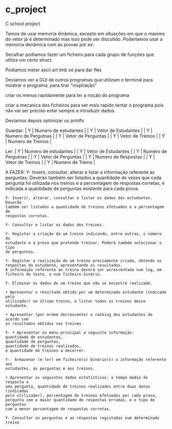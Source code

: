# c_project
C school project

Temos de usar memoria dinâmica, excepto em situações em que o maximo do vetor já é determinado mas isso pode ser discutido.
Poderiamos usar a memoria denâmica com as provas por ex.

Secalhar podiamos fazer um ficheiro para cada grupo de funções que utiliza um certo struct.

Podiamos meter ascii art tmb só para dar flex

Deviamos ver a GUI de outros programas que utilizam o terminal para mostrar o programa, para tirar "inspiração"

criar os menus rapidamente para ter a noção do programa

criar a mecanica dos ficheiros para ser mais rapido tentar o programa pois não vai ser preciso estar sempre a introduzir dados.

Deviamos depois optimizar os printfs


Guardar:
	| Y | Numero de estudantes |
	| Y | Vetor de Estudantes  |
	| Y | Numero de Pergutnas  |
	| Y | Vetor de Perguntas   |
	| Y | Vetor de Treinos     |
	| Y | Numero de Treinos    |

Ler:
	| Y | Numero de estudantes |
	| Y | Vetor de Estudantes  |
	| Y | Numero de Pergutnas  |
	| Y | Vetor de Perguntas   |
	| Y | Numero de Respostas  |
	| Y | Vetor de Treinos     |
	| Y | Numero de Treino     |


A FAZER:
	Y- Inserir, consultar, alterar e listar a informação referente às perguntas.
	Deverão também ser listados a quantidade de vezes que cada pergunta foi
	utilizada nos treinos e a percentagem de respostas corretas, e indicada
	a quantidade de perguntas existente para cada prova.

	Y- Inserir, alterar, consultar e listar os dados dos estudantes. Deverão
	também ser listados a quantidade de treinos efetuados e a percentagem de
	respostas corretas.

	Y- Consultar e listar os dados dos treinos.

	Y- Registar a criação de um treino indicando, entre outros, o número do
	estudante e a prova que pretende treinar. Poderá também selecionar o tipo
	de perguntas.

	Y- Registar a realização de um treino previamente criado, obtendo as
	respostas do estudante, apresentando os resultados.
	A informação referente ao treino deverá ser acrescentada num log, em
	ficheiro de texto, e num ficheiro binário.

	Y- Eliminar os dados de um treino que não se encontre realizado.

	• Apresentar o resultado obtido por um determinado estudante (indicado pelo
	utilizador) no último treino, e listar todos os treinos desse estudante.

	• Apresentar (por ordem decrescente) o ranking dos estudantes de acordo com
	os resultados obtidos nos treinos.

	Y- • Apresentar no menu principal a seguinte informação:
	quantidade de estudantes,
	quantidade de perguntas,
	quantidade de treinos realizados,
	e quantidade de treinos a decorrer.

	Y-  Armazenar (e ler) em ficheiro(s) binário(s) a informação referente aos
	estudantes, às perguntas e aos treinos.

	• Apresentar os seguintes dados estatísticos: a tempo médio de resposta a
	uma pergunta, quantidade de treinos realizados entre duas datas (indicadas
	pelo utilizador), percentagem de treinos efetuados por cada prova,
	pergunta com a maior quantidade de respostas erradas, e o tipo de perguntas
	com a menor percentagem de respostas corretas.

	Y- Consultar as perguntas e as respostas registadas num determinado treino

